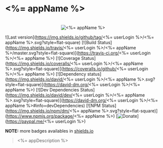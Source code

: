 # <%= appName %>

<p align="center">
  <br>
  <img src="https://i.imgur.com/Mh13XWB.gif" alt="<%= appName %>">
  <br>
</p>

![Last version](https://img.shields.io/github/tag/<%= userLogin %>/<%= appName %>.svg?style=flat-square)
[![Build Status](https://img.shields.io/travis/<%= userLogin %>/<%= appName %>/master.svg?style=flat-square)](https://travis-ci.org/<%= userLogin %>/<%= appName %>)
[![Coverage Status](https://img.shields.io/coveralls/<%= userLogin %>/<%= appName %>.svg?style=flat-square)](https://coveralls.io/github/<%= userLogin %>/<%= appName %>)
[![Dependency status](https://img.shields.io/david/<%= userLogin %>/<%= appName %>.svg?style=flat-square)](https://david-dm.org/<%= userLogin %>/<%= appName %>)
[![Dev Dependencies Status](https://img.shields.io/david/dev/<%= userLogin %>/<%= appName %>.svg?style=flat-square)](https://david-dm.org/<%= userLogin %>/<%= appName %>#info=devDependencies)
[![NPM Status](https://img.shields.io/npm/dm/<%= appName %>.svg?style=flat-square)](https://www.npmjs.org/package/<%= appName %>)
[![Donate](https://img.shields.io/badge/donate-paypal-blue.svg?style=flat-square)](https://paypal.me/<%= userLogin %>)

**NOTE:** more badges availables in [shields.io](https://shields.io/)

> <%= appDescription %>

